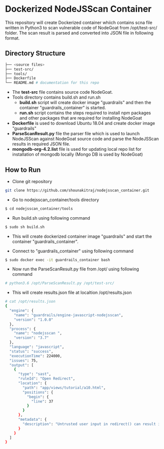 # Dockerized NodeJSScan Container


This repository will create Dockerized container whiich contains scna file written in Python3 to scan vulnerable code of NodeGoat from /opt/test-src/ folder.
The scan result is parsed and converted into JSON file in following format.


## Directory Structure

```bash
├── <source files>
├── test-src/
├── tools/
├── Dockerfile
└── README.md # documentation for this repo
```

- The **test-src** file contains source code NodeGoat.
- Tools directory contains build.sh and run.sh
  - **build.sh** script will create docker image "guardrails" and then the container "guardrails_container" is started.
  - **run.sh** script contains the steps required to install npm packages and other packages that are required for installing NodeGoat
- **Dockerfile** is used to download Ubuntu 18.04 and create docker image "guardrails"
- **ParseScanResult.py** file the parser file which is used to launch NodeJSScan against NodeGoat source code and parse the NodeJSScan results in required JSON file.
- **mongodb-org-4.2.list** file is used for updating local repo list for installation of mongodb locally (Mongo DB is used by NodeGoat)

## How to Run
- Clone git repository

```bash
git clone https://github.com/shounakitraj/nodejsscan_container.git
```
- Go to nodejsscan_container/tools directory
```bash
$ cd nodejsscan_container/tools
```
- Run build.sh using following command

```bash
$ sudo sh build.sh
```
- This will create dockerized container image "guardrails" and start the container "guardrails_container".

- Connect to "guardrails_container" using following command

```bash
$ sudo docker exec -it guardrails_container bash
```

- Now run the ParseScanResult.py file from /opt/ using following command

```bash
# python3.6 /opt/ParseScanResult.py /opt/test-src/
```

- This will create results.json file at localtion /opt/results.json
```bash
# cat /opt/results.json
{
  "engine": {
    "name": "guardrails/engine-javascript-nodejsscan",
    "version": "1.0.0"
  },
  "process": {
    "name": "nodejsscan ",
    "version": "3.7"
  },
  "language": "javascript",
  "status": "success",
  "executionTime": 224000,
  "issues": 75,
  "output": [
    {
      "type": "sast",
      "ruleId": "Open Redirect",
      "location": {
        "path": "app/views/tutorial/a10.html",
        "positions": {
          "begin": {
            "line": 37
          }
        }
      },
      "metadata": {
        "description": "Untrusted user input in redirect() can result in Open Redirect vulnerability"
      }
    }
  ]
}
```

